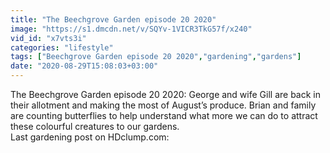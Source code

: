 ```yaml
---
title: "The Beechgrove Garden episode 20 2020"
image: "https://s1.dmcdn.net/v/SQYv-1VICR3TkG57f/x240"
vid_id: "x7vts3i"
categories: "lifestyle"
tags: ["Beechgrove Garden episode 20 2020","gardening","gardens"]
date: "2020-08-29T15:08:03+03:00"
---
```

The Beechgrove Garden episode 20 2020: George and wife Gill are back in their allotment and making the most of August’s produce. Brian and family are counting butterflies to help understand what more we can do to attract these colourful creatures to our gardens.  <br>Last gardening post on HDclump.com:  <br>
